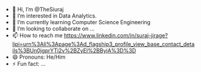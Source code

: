 - 👋 Hi, I’m @TheSiuraj
- 👀 I’m interested in Data Analytics.
- 🌱 I’m currently learning Computer Science Engineering
- 💞️ I’m looking to collaborate on ...
- 📫 How to reach me https://www.linkedin.com/in/suraj-jirage?lipi=urn%3Ali%3Apage%3Ad_flagship3_profile_view_base_contact_details%3BUn0jgprYTi2v%2BZyEI%2BByjA%3D%3D
- 😄 Pronouns: He/Him
- ⚡ Fun fact: ...

<!---
TheSiuraj/TheSiuraj is a ✨ special ✨ repository because its `README.md` (this file) appears on your GitHub profile.
You can click the Preview link to take a look at your changes.
--->
